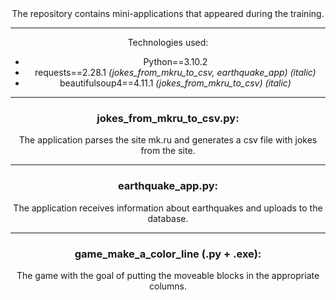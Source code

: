 <center>The repository contains mini-applications that appeared during the training.

* * *
Technologies used:
- Python==3.10.2
- requests==2.28.1 *(jokes_from_mkru_to_csv, earthquake_app) (italic)*
- beautifulsoup4==4.11.1 *(jokes_from_mkru_to_csv) (italic)*


* * *
### jokes_from_mkru_to_csv.py:
The application parses the site mk.ru and generates a csv file with jokes from the site.
* * *
### earthquake_app.py:
The application receives information about earthquakes and uploads to the database. 
* * *
### game_make_a_color_line (.py + .exe):
The game with the goal of putting the moveable blocks in the appropriate columns.</center>

